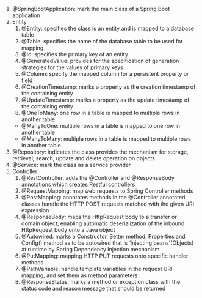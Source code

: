 1. @SpringBootApplication: mark the main class of a Spring Boot application
2. Entity
   1. @Entity: specifies the class is an entity and is mapped to a database table
   2. @Table: specifies the name of the database table to be used for mapping
   3. @Id: specifies the primary key of an entity
   4. @GeneratedValue: provides for the specification of generation strategies for the values of primary keys
   5. @Column: specify the mapped column for a persistent property or field
   6. @CreationTimestamp: marks a property as the creation timestamp of the containing entity
   7. @UpdateTimestamp: marks a property as the update timestamp of the containing entity
   8. @OneToMany: one row in a table is mapped to multiple rows in another table
   - @ManyToOne: multiple rows in a table is mapped to one row in another table
   - @ManyToMany: multiple rows in a table is mapped to multiple rows in another table
3. @Repository: indicates the class provides the mechanism for storage, retrieval, search, update and delete operation on objects
4. @Service: mark the class as a service provider
5. Controller
   1. @RestController: adds the @Controller and @ResponseBody annotations which creates Restful controllers
   2. @RequestMapping: map web requests to Spring Controller methods
   3. @PostMapping: annotates methods in the @Controller annotated classes handle the HTTP POST requests matched with the given URI expression
   4. @ResponseBody: maps the HttpRequest body to a transfer or domain object, enabling automatic deserialization of the inbound HttpRequest body onto a Java object
   5. @Autowired: marks a Constructor, Setter method, Properties and Config() method as to be autowired that is ‘injecting beans'(Objects) at runtime by Spring Dependency Injection mechanism
   6. @PutMapping: mapping HTTP PUT requests onto specific handler methods
   7. @PathVariable: handle template variables in the request URI mapping, and set them as method parameters
   8. @ResponseStatus: marks a method or exception class with the status code and reason message that should be returned